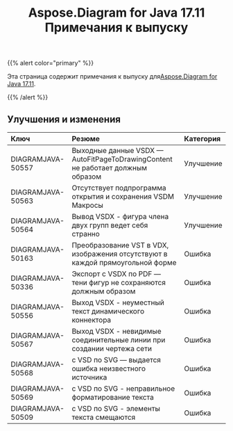 ﻿---
title: Aspose.Diagram for Java 17.11 Примечания к выпуску
type: docs
weight: 20
url: /ru/java/aspose-diagram-for-java-17-11-release-notes/
---
{{% alert color="primary" %}} 

 Эта страница содержит примечания к выпуску для[Aspose.Diagram for Java 17.11](https://docs.aspose.com/diagram/java/aspose-diagram-for-java-17-11-release-notes/).

{{% /alert %}} 
## **Улучшения и изменения**

|**Ключ**|**Резюме**|**Категория**|
|:- |:- |:- |
|DIAGRAMJAVA-50557|Выходные данные VSDX — AutoFitPageToDrawingContent не работает должным образом|Улучшение|
|DIAGRAMJAVA-50563|Отсутствует подпрограмма открытия и сохранения VSDM Макросы|Улучшение|
|DIAGRAMJAVA-50564|Вывод VSDX - фигура члена двух групп ведет себя странно|Улучшение|
|DIAGRAMJAVA-50163|Преобразование VST в VDX, изображения отсутствуют в каждой прямоугольной форме|Ошибка|
|DIAGRAMJAVA-50336|Экспорт с VSDX по PDF — тени фигур не сохраняются должным образом|Ошибка|
|DIAGRAMJAVA-50556|Выход VSDX - неуместный текст динамического коннектора|Ошибка|
|DIAGRAMJAVA-50567|Выход VSDX - невидимые соединительные линии при создании чертежа сети|Ошибка|
|DIAGRAMJAVA-50568|с VSD по SVG — выдается ошибка неизвестного источника|Ошибка|
|DIAGRAMJAVA-50569|с VSD по SVG - неправильное форматирование текста|Ошибка|
|DIAGRAMJAVA-50509|с VSD по SVG - элементы текста смещаются|Ошибка|

